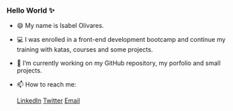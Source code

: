 ### Hello World ✨



- 😄 My name is Isabel Olivares.

- 💻 I was enrolled in a front-end development bootcamp and continue my training with katas, courses and some projects. 

- 🔧 I’m currently working on my GitHub repository, my porfolio and small projects.

- 📫 How to reach me:


     <a href="https://www.linkedin.com/in/isabelolivaresroldan/">LinkedIn</a>
     <a href="https://twitter.com/IsaOlivaresR?s=09">Twitter</a>
     <a href="mailto:isabel.olivares6@gmail.com">Email</a>




